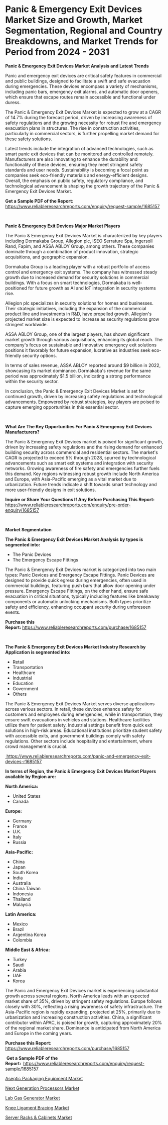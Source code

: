 <p><h1>Panic & Emergency Exit Devices Market Size and Growth, Market Segmentation, Regional and Country Breakdowns, and Market Trends for Period from 2024 -  2031</h1></p><p><strong>Panic & Emergency Exit Devices Market Analysis and Latest Trends</strong></p>
<p><p>Panic and emergency exit devices are critical safety features in commercial and public buildings, designed to facilitate a swift and safe evacuation during emergencies. These devices encompass a variety of mechanisms, including panic bars, emergency exit alarms, and automatic door openers, which ensure that escape routes remain accessible and functional under duress. </p><p>The Panic & Emergency Exit Devices Market is expected to grow at a CAGR of 14.7% during the forecast period, driven by increasing awareness of safety regulations and the growing necessity for robust fire and emergency evacuation plans in structures. The rise in construction activities, particularly in commercial sectors, is further propelling market demand for these safety solutions. </p><p>Latest trends include the integration of advanced technologies, such as smart panic exit devices that can be monitored and controlled remotely. Manufacturers are also innovating to enhance the durability and functionality of these devices, ensuring they meet stringent safety standards and user needs. Sustainability is becoming a focal point as companies seek eco-friendly materials and energy-efficient designs. Overall, the emphasis on public safety, regulatory compliance, and technological advancement is shaping the growth trajectory of the Panic & Emergency Exit Devices Market.</p></p>
<p><strong>Get a Sample PDF of the Report:&nbsp;</strong> <a href="https://www.reliableresearchreports.com/enquiry/request-sample/1685157?utm_campaign=7&utm_medium=2&utm_source=Github&utm_content=ia&utm_term=19102024&utm_id=panic-emergency-exit-devices">https://www.reliableresearchreports.com/enquiry/request-sample/1685157</a></p>
<p>&nbsp;</p>
<p><strong>Panic & Emergency Exit Devices Major Market Players</strong></p>
<p><p>The Panic & Emergency Exit Devices Market is characterized by key players including Dormakaba Group, Allegion plc, ISEO Serrature Spa, Ingersoll Rand, Fapim, and ASSA ABLOY Group, among others. These companies dominate through a combination of product innovation, strategic acquisitions, and geographic expansion.</p><p>Dormakaba Group is a leading player with a robust portfolio of access control and emergency exit systems. The company has witnessed steady growth due to increased demand for security solutions in commercial buildings. With a focus on smart technologies, Dormakaba is well-positioned for future growth as AI and IoT integration in security systems rise.</p><p>Allegion plc specializes in security solutions for homes and businesses. Their strategic initiatives, including the expansion of the commercial product line and investments in R&D, have propelled growth. Allegion's projected market size is expected to increase as security regulations grow stringent worldwide.</p><p>ASSA ABLOY Group, one of the largest players, has shown significant market growth through various acquisitions, enhancing its global reach. The company's focus on sustainable and innovative emergency exit solutions positions it favorably for future expansion, lucrative as industries seek eco-friendly security options.</p><p>In terms of sales revenue, ASSA ABLOY reported around $9 billion in 2022, showcasing its market dominance. Dormakaba's revenue for the same period was approximately $1.5 billion, indicating a strong performance within the security sector. </p><p>In conclusion, the Panic & Emergency Exit Devices Market is set for continued growth, driven by increasing safety regulations and technological advancements. Empowered by robust strategies, key players are poised to capture emerging opportunities in this essential sector.</p></p>
<p>&nbsp;</p>
<p><strong>What Are The Key Opportunities For Panic & Emergency Exit Devices Manufacturers?</strong></p>
<p><p>The Panic & Emergency Exit Devices market is poised for significant growth, driven by increasing safety regulations and the rising demand for enhanced building security across commercial and residential sectors. The market's CAGR is projected to exceed 5% through 2028, spurred by technological advancements such as smart exit systems and integration with security networks. Growing awareness of fire safety and emergencies further fuels this demand. Key regions witnessing robust growth include North America and Europe, with Asia-Pacific emerging as a vital market due to urbanization. Future trends indicate a shift towards smart technology and more user-friendly designs in exit solutions.</p></p>
<p><strong>Inquire or Share Your Questions If Any Before Purchasing This Report:</strong> <a href="https://www.reliableresearchreports.com/enquiry/pre-order-enquiry/1685157?utm_campaign=7&utm_medium=2&utm_source=Github&utm_content=ia&utm_term=19102024&utm_id=panic-emergency-exit-devices">https://www.reliableresearchreports.com/enquiry/pre-order-enquiry/1685157</a></p>
<p>&nbsp;</p>
<p><strong>Market Segmentation</strong></p>
<p><strong>The Panic & Emergency Exit Devices Market Analysis by types is segmented into:</strong></p>
<p><ul><li>The Panic Devices</li><li>The Emergency Escape Fittings</li></ul></p>
<p><p>The Panic & Emergency Exit Devices market is categorized into two main types: Panic Devices and Emergency Escape Fittings. Panic Devices are designed to provide quick egress during emergencies, often used in commercial buildings, featuring push bars that allow door opening under pressure. Emergency Escape Fittings, on the other hand, ensure safe evacuation in critical situations, typically including features like breakaway components or automatic unlocking mechanisms. Both types prioritize safety and efficiency, enhancing occupant security during unforeseen events.</p></p>
<p><strong>Purchase this Report:&nbsp;</strong><a href="https://www.reliableresearchreports.com/purchase/1685157?utm_campaign=7&utm_medium=2&utm_source=Github&utm_content=ia&utm_term=19102024&utm_id=panic-emergency-exit-devices">https://www.reliableresearchreports.com/purchase/1685157</a></p>
<p>&nbsp;</p>
<p><strong>The Panic & Emergency Exit Devices Market Industry Research by Application is segmented into:</strong></p>
<p><ul><li>Retail</li><li>Transportation</li><li>Healthcare</li><li>Industrial</li><li>Education</li><li>Government</li><li>Others</li></ul></p>
<p><p>The Panic & Emergency Exit Devices Market serves diverse applications across various sectors. In retail, these devices enhance safety for customers and employees during emergencies, while in transportation, they ensure swift evacuations in vehicles and stations. Healthcare facilities utilize them for patient safety. Industrial settings benefit from quick exit solutions in high-risk areas. Educational institutions prioritize student safety with accessible exits, and government buildings comply with safety regulations. Other sectors include hospitality and entertainment, where crowd management is crucial.</p></p>
<p><a href="https://www.reliableresearchreports.com/panic-and-emergency-exit-devices-r1685157?utm_campaign=7&utm_medium=2&utm_source=Github&utm_content=ia&utm_term=19102024&utm_id=panic-emergency-exit-devices">&nbsp;https://www.reliableresearchreports.com/panic-and-emergency-exit-devices-r1685157</a></p>
<p><strong>In terms of Region, the Panic & Emergency Exit Devices Market Players available by Region are:</strong></p>
<p>
    <p> <strong> North America: </strong>
        <ul>
            <li>United States</li>
            <li>Canada</li>
        </ul>
        </p> 
    <p> <strong> Europe: </strong>
        <ul>
            <li>Germany</li>
            <li>France</li>
            <li>U.K.</li>
            <li>Italy</li>
            <li>Russia</li>
        </ul>
        </p> 
    <p> <strong> Asia-Pacific: </strong>
        <ul>
            <li>China</li>
            <li>Japan</li>
            <li>South Korea</li>
            <li>India</li>
            <li>Australia</li>
            <li>China Taiwan</li>
            <li>Indonesia</li>
            <li>Thailand</li>
            <li>Malaysia</li>
        </ul>
        </p> 
    <p> <strong> Latin America: </strong>
        <ul>
            <li>Mexico</li>
            <li>Brazil</li>
            <li>Argentina Korea</li>
            <li>Colombia</li>
        </ul>
        </p> 
    <p> <strong> Middle East & Africa: </strong>
        <ul>
            <li>Turkey</li>
            <li>Saudi</li>
            <li>Arabia</li>
            <li>UAE</li>
            <li>Korea</li>
        </ul>
    </p>
    </p>
<p><p>The Panic and Emergency Exit Devices market is experiencing substantial growth across several regions. North America leads with an expected market share of 35%, driven by stringent safety regulations. Europe follows closely with 30%, reflecting a rising awareness of safety infrastructure. The Asia-Pacific region is rapidly expanding, projected at 25%, primarily due to urbanization and increasing construction activities. China, a significant contributor within APAC, is poised for growth, capturing approximately 20% of the regional market share. Dominance is anticipated from North America and Europe in the coming years.</p></p>
<p><strong>Purchase this Report: </strong><a href="https://www.reliableresearchreports.com/purchase/1685157?utm_campaign=7&utm_medium=2&utm_source=Github&utm_content=ia&utm_term=19102024&utm_id=panic-emergency-exit-devices">https://www.reliableresearchreports.com/purchase/1685157</a></p>
<p>&nbsp;<strong>Get a Sample PDF of the Report:&nbsp;&nbsp;</strong><a href="https://www.reliableresearchreports.com/enquiry/request-sample/1685157?utm_campaign=7&utm_medium=2&utm_source=Github&utm_content=ia&utm_term=19102024&utm_id=panic-emergency-exit-devices">https://www.reliableresearchreports.com/enquiry/request-sample/1685157</a></p>
<p><strong></strong></p>
<p><p><a href="https://issuu.com/reportprime-2/docs/aseptic-packaging-equipment-market-_017d6646b42bd9?utm_campaign=7&utm_medium=2&utm_source=Github&utm_content=ia&utm_term=19102024&utm_id=panic-emergency-exit-devices">Aseptic Packaging Equipment Market</a></p><p><a href="https://www.linkedin.com/pulse/next-generation-processors-market-velocity-74-cagr-trajectory-udspc?utm_campaign=7&utm_medium=2&utm_source=Github&utm_content=ia&utm_term=19102024&utm_id=panic-emergency-exit-devices">Next Generation Processors Market</a></p><p><a href="https://issuu.com/reportprime-2/docs/lab-gas-generator-market-size-2030._6aead0872372e2?utm_campaign=7&utm_medium=2&utm_source=Github&utm_content=ia&utm_term=19102024&utm_id=panic-emergency-exit-devices">Lab Gas Generator Market</a></p><p><a href="https://github.com/darientvns/Market-Research-Report-List-1/blob/main/knee-ligament-bracing-market.md?utm_campaign=7&utm_medium=2&utm_source=Github&utm_content=ia&utm_term=19102024&utm_id=panic-emergency-exit-devices">Knee Ligament Bracing Market</a></p><p><a href="https://www.linkedin.com/pulse/emerging-opportunities-challenges-global-server-racks-cabinets-ctqgc?utm_campaign=7&utm_medium=2&utm_source=Github&utm_content=ia&utm_term=19102024&utm_id=panic-emergency-exit-devices">Server Racks & Cabinets Market</a></p></p>